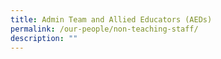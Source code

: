```yaml
---
title: Admin Team and Allied Educators (AEDs)
permalink: /our-people/non-teaching-staff/
description: ""
---
```

